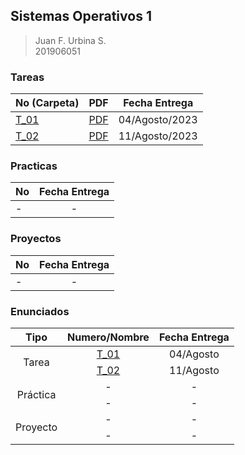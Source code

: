 ## Sistemas Operativos 1

> Juan F. Urbina S. <br>
> 201906051

### Tareas

|No (Carpeta)|PDF|Fecha Entrega|
|:---|:-:|:-:|
|[T_01](./Tareas/Tarea_01/)|[PDF](./Tareas/Tarea_01/[SO1]T1_201906051.pdf)|04/Agosto/2023|
|[T_02](./Tareas/Tarea_02/)|[PDF]()|11/Agosto/2023|

### Practicas

|No|Fecha Entrega|
|:---|:-:|
|-|-|


### Proyectos

|No|Fecha Entrega|
|:---|:-:|
|-|-|

### Enunciados

<table>
    <thead>
        <tr>
            <th>Tipo</th>
            <th>Numero/Nombre</th>
            <th>Fecha Entrega</th>
        </tr>
    </thead>
    <tbody>
        <tr>
            <td rowspan=2 align="center">Tarea</td>
            <td rowspan=1 align="center"><a href="./Enunciados/Tareas/SO1_T1_2S2023.pdf">T_01</a></td>
            <td align="center">04/Agosto</td>
        </tr>
        <tr>
            <td rowspan=1 align="center"><a href="./Enunciados/Tareas/SO1_T2_2S2023.pdf">T_02</a></td>
            <td align="center">11/Agosto</td>
        </tr>
        <tr>
            <td rowspan=2 align="center">Práctica</td>
            <td rowspan=1 align="center">-</td>
            <td align="center">-</td>
        </tr>
        <tr>
            <td rowspan=1 align="center">-</td>
            <td align="center">-</td>
        </tr>
        <tr>
            <td rowspan=2 align="center">Proyecto</td>
            <td rowspan=1 align="center">-</td>
            <td align="center">-</td>
        </tr>
        <tr>
            <td rowspan=1 align="center">-</td>
            <td align="center">-</td>
        </tr>
    </tbody>
</table>